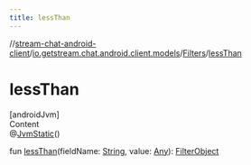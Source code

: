 ```yaml
---
title: lessThan
---
```

//[stream-chat-android-client](../../../index.md)/[io.getstream.chat.android.client.models](../index.md)/[Filters](index.md)/[lessThan](lessThan.md)



# lessThan  
[androidJvm]  
Content  
@[JvmStatic](https://kotlinlang.org/api/latest/jvm/stdlib/kotlin.jvm/-jvm-static/index.html)()  
  
fun [lessThan](lessThan.md)(fieldName: [String](https://kotlinlang.org/api/latest/jvm/stdlib/kotlin/-string/index.html), value: [Any](https://kotlinlang.org/api/latest/jvm/stdlib/kotlin/-any/index.html)): [FilterObject](../../io.getstream.chat.android.client.api.models/FilterObject/index.md)  



